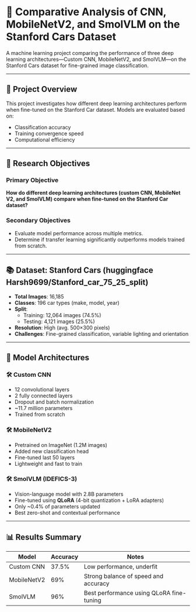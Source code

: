 # 🚗 Comparative Analysis of CNN, MobileNetV2, and SmolVLM on the Stanford Cars Dataset

A machine learning project comparing the performance of three deep learning architectures—Custom CNN, MobileNetV2, and SmolVLM—on the Stanford Cars dataset for fine-grained image classification.

---

## 📌 Project Overview

This project investigates how different deep learning architectures perform when fine-tuned on the Stanford Car dataset. Models are evaluated based on:

- Classification accuracy  
- Training convergence speed  
- Computational efficiency  

---

## 🎯 Research Objectives

### Primary Objective
**How do different deep learning architectures (custom CNN, MobileNet V2, and SmolVLM) compare when fine-tuned on the Stanford Car dataset?**

### Secondary Objectives
- Evaluate model performance across multiple metrics.
- Determine if transfer learning significantly outperforms models trained from scratch.

---

## 📚 Dataset: Stanford Cars (huggingface Harsh9699/Stanford_car_75_25_split)

- **Total Images**: 16,185  
- **Classes**: 196 car types (make, model, year)  
- **Split**:  
  - Training: 12,064 images (74.5%)  
  - Testing: 4,121 images (25.5%)  
- **Resolution**: High (avg. 500×300 pixels)  
- **Challenges**: Fine-grained classification, variable lighting and orientation

---

## 🧠 Model Architectures

### 🛠 Custom CNN
- 12 convolutional layers
- 2 fully connected layers
- Dropout and batch normalization
- ~11.7 million parameters
- Trained from scratch

### 🛠 MobileNetV2
- Pretrained on ImageNet (1.2M images)
- Added new classification head
- Fine-tuned last 50 layers
- Lightweight and fast to train

### 🛠 SmolVLM (IDEFICS-3)
- Vision-language model with 2.8B parameters
- Fine-tuned using **QLoRA** (4-bit quantization + LoRA adapters)
- Only ~0.4% of parameters updated
- Best zero-shot and contextual performance

---

## 📊 Results Summary

| Model        | Accuracy | Notes                                        |
|--------------|----------|----------------------------------------------|
| Custom CNN   | 37.5%      | Low performance, underfit                    |
| MobileNetV2  | 69%      | Strong balance of speed and accuracy         |
| SmolVLM      | 96%      | Best performance using QLoRA fine-tuning     |

